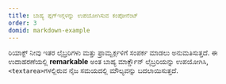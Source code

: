 ```yaml
---
title: ಬಾಹ್ಯ ಪ್ಲಗ್ಇನ್ಗಳನ್ನು ಉಪಯೋಗಿಸುವ ಕಂಪೋನೆಂಟ್
order: 3
domid: markdown-example
---
```


ರಿಯಾಕ್ಟ್ ನೀವು ಇತರ ಲೈಬ್ರರಿಗಳು ಮತ್ತು ಫ್ರಾಮ್ವರ್ಕ್ಗಳಿಗೆ ಸಂಪರ್ಕ ಮಾಡಲು ಅನುಮತಿಸುತ್ತದೆ. ಈ ಉದಾಹರಣೆಯಲ್ಲಿ **remarkable** ಅಂತ ಬಾಹ್ಯ ಮಾರ್ಕ್ಡೌನ್ ಲೈಬ್ರರಿಯನ್ನು ಉಪಯೋಗಿಸಿ, `<textarea>`ಗಳಲ್ಲಿರುವ ನೈಜ ಸಮಯದಲ್ಲಿ ಮೌಲ್ಯವನ್ನು ಬದಲಾಯಿಸುತ್ತದೆ.
